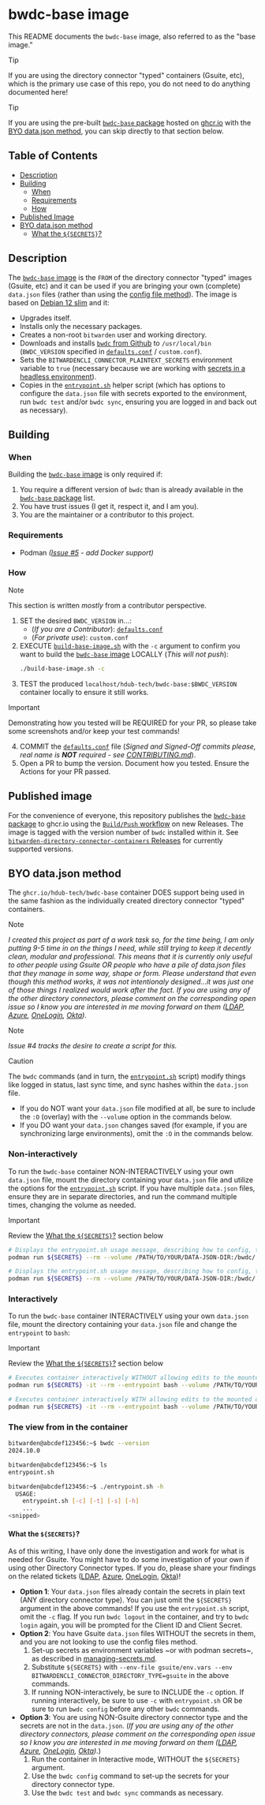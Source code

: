 # bwdc-base image

This README documents the `bwdc-base` image, also referred to as the "base image."
> [!TIP]
> If you are using the directory connector "typed" containers (Gsuite, etc),
which is the primary use case of this repo, you do not need to do anything
documented here!
<!-- markdownlint-disable-next-line no-blanks-blockquote -->
> [!TIP]
> If you are using the pre-built [`bwdc-base` package] hosted on [ghcr.io] with
the [BYO data.json method], you can skip directly to that section below.

## Table of Contents

- [Description](#description)
- [Building](#building)
  - [When](#when)
  - [Requirements](#requirements)
  - [How](#how)
- [Published Image](#published-image)
- [BYO data.json method](#byo-datajson-method)
  - [What the `${SECRETS}`?](#what-the-secrets)

## Description

The [`bwdc-base` image] is the `FROM` of the directory connector "typed" images
(Gsuite, etc) and it can be used if you are bringing your own (complete)
`data.json` files (rather than using the [config file method]). The image is
based on [Debian 12 slim] and it:

- Upgrades itself.
- Installs only the necessary packages.
- Creates a non-root `bitwarden` user and working directory.
- Downloads and installs [`bwdc` from Github] to `/usr/local/bin`
  (`BWDC_VERSION` specified in [`defaults.conf`] / `custom.conf`).
- Sets the `BITWARDENCLI_CONNECTOR_PLAINTEXT_SECRETS` environment variable to
  `true` (necessary because we are working with [secrets in a headless
  environment]).
- Copies in the [`entrypoint.sh`] helper script (which has options to configure
  the `data.json` file with secrets exported to the environment, run `bwdc test`
  and/or `bwdc sync`, ensuring you are logged in and back out as necessary).

## Building

### When

Building the [`bwdc-base` image] is only required if:

1. You require a different version of `bwdc` than is already available in the
   [`bwdc-base` package] list.
2. You have trust issues (I get it, respect it, and I am you).
3. You are the maintainer or a contributor to this project.

### Requirements

- Podman _([Issue #5] - add Docker support)_

### How

> [!NOTE]
> This section is written _mostly_ from a contributor perspective.

1. SET the desired `BWDC_VERSION` in...:
   - (_If you are a Contributor_): [`defaults.conf`]
   - (_For private use_): `custom.conf`
2. EXECUTE [`build-base-image.sh`] with the `-c` argument to confirm you want to
   build the [`bwdc-base` image] LOCALLY (_This will not push_):
    ```bash
    ./build-base-image.sh -c
    ```
3. TEST the produced `localhost/hdub-tech/bwdc-base:$BWDC_VERSION` container
   locally to ensure it still works.
<!-- markdownlint-disable blanks-around-lists ol-prefix -->
> [!IMPORTANT]
> Demonstrating how you tested will be REQUIRED for your PR, so please take
some screenshots and/or keep your test commands!
4. COMMIT the [`defaults.conf`] file (_Signed and Signed-Off commits please,
   real name is **NOT** required - see [CONTRIBUTING.md]_).
5. Open a PR to bump the version. Document how you tested. Ensure the Actions
   for your PR passed.
<!-- markdownlint-enable blanks-around-lists ol-prefix -->

## Published image

For the convenience of everyone, this repository publishes the
[`bwdc-base` package] to ghcr.io using the [`Build/Push` workflow] on new
Releases. The image is tagged with the version number of `bwdc` installed within
it. See [`bitwarden-directory-connector-containers` Releases] for currently
supported versions.

## BYO data.json method

The `ghcr.io/hdub-tech/bwdc-base` container DOES support being used in the same
fashion as the individually created directory connector "typed" containers.

> [!NOTE]
> _I created this project as part of a work task so, for the time being, I am only putting 9-5 time in on the things I need, while still trying to keep it decently clean, modular and professional. This means that it is currently only useful to other people using Gsuite OR people who have a pile of data.json files that they manage in some way, shape or form. Please understand that even though this method works, it was not intentionaly designed...it was just one of those things I realized would work after the fact. If you are using any of the other directory connectors, please comment on the corresponding open issue so I know you are interested in me moving forward on them ([LDAP], [Azure], [OneLogin], [Okta])._
<!-- markdownlint-disable-next-line no-blanks-blockquote -->
> [!NOTE]
> _Issue #4 tracks the desire to create a script for this._
<!-- markdownlint-disable-next-line no-blanks-blockquote -->
> [!CAUTION]
> The `bwdc` commands (and in turn, the [`entrypoint.sh`] script) modify things
like logged in status, last sync time, and sync hashes within the `data.json`
file.
>
> - If you do NOT want your `data.json` file modified at all, be sure to
include the `:O` (overlay) with the `--volume` option in the commands below.
> - If you DO want your `data.json` changes saved (for example, if you are
synchronizing large environments), omit the `:O` in the commands below.

### Non-interactively

To run the `bwdc-base` container NON-INTERACTIVELY using your own `data.json`
file, mount the directory containing your `data.json` file and utilize the
options for the [`entrypoint.sh`] script. If you have multiple `data.json`
files, ensure they are in separate directories, and run the command multiple
times, changing the volume as needed.

> [!IMPORTANT]
> Review the [What the `${SECRETS}`?](#what-the-secrets) section below

```bash
# Displays the entrypoint.sh usage message, describing how to config, test and sync (Does NOT edit the mounted directory [overlay]).
podman run ${SECRETS} --rm --volume /PATH/TO/YOUR/DATA-JSON-DIR:/bwdc/.config/Bitwarden\ Directory\ Connector:O --userns=keep-id ghcr.io/hdub-tech/bwdc-base:${BWDC_VERSION} -h
```

```bash
# Displays the entrypoint.sh usage message, describing how to config, test and sync (Syncs the mounted directory [no overlay]).
podman run ${SECRETS} --rm --volume /PATH/TO/YOUR/DATA-JSON-DIR:/bwdc/.config/Bitwarden\ Directory\ Connector --userns=keep-id ghcr.io/hdub-tech/bwdc-base:${BWDC_VERSION} -h
```

### Interactively

To run the `bwdc-base` container INTERACTIVELY using your own `data.json` file,
mount the directory containing your `data.json` file and change the `entrypoint`
to `bash`:

> [!IMPORTANT]
> Review the [What the `${SECRETS}`?](#what-the-secrets) section below

```bash
# Executes container interactively WITHOUT allowing edits to the mounted directory (overlay).
podman run ${SECRETS} -it --rm --entrypoint bash --volume /PATH/TO/YOUR/DATA-JSON-DIR:/bwdc/.config/Bitwarden\ Directory\ Connector:O --userns=keep-id ghcr.io/hdub-tech/bwdc-base:${BWDC_VERSION}
```

```bash
# Executes container interactively WITH allowing edits to the mounted directory (no overlay).
podman run ${SECRETS} -it --rm --entrypoint bash --volume /PATH/TO/YOUR/DATA-JSON-DIR:/bwdc/.config/Bitwarden\ Directory\ Connector --userns=keep-id ghcr.io/hdub-tech/bwdc-base:${BWDC_VERSION}
```

### The view from in the container

```bash
bitwarden@abcdef123456:~$ bwdc --version
2024.10.0

bitwarden@abcdef123456:~$ ls
entrypoint.sh

bitwarden@abcdef123456:~$ ./entrypoint.sh -h
  USAGE:
    entrypoint.sh [-c] [-t] [-s] [-h]
    ...
<snipped>
```

#### What the `${SECRETS}`?

As of this writing, I have only done the investigation and work for what is
needed for Gsuite. You might have to do some investigation of your own if using
other Directory Connector types. If you do, please share your findings on the
related tickets ([LDAP], [Azure], [OneLogin], [Okta])!

- **Option 1**: Your `data.json` files already contain the secrets in plain
  text (ANY directory connector type). You can just omit the `${SECRETS}`
  argument in the above commands! If you use the `entrypoint.sh` script, omit
  the `-c` flag. If you run `bwdc logout` in the container, and try to `bwdc
  login` again, you will be prompted for the Client ID and Client Secret.
- **Option 2**: You have Gsuite `data.json` files WITHOUT the secrets in them,
  and you are not looking to use the config files method.
  1. Set-up secrets as environment variables ~or with podman secrets~, as
     described in [managing-secrets.md].
  2. Substitute `${SECRETS}` with `--env-file gsuite/env.vars --env
     BITWARDENCLI_CONNECTOR_DIRECTORY_TYPE=gsuite` in the above commands.
  3. If running NON-interactively, be sure to INCLUDE the `-c` option. If
     running interactively, be sure to use `-c` with `entrypoint.sh` OR be sure
     to run `bwdc config` before any other `bwdc` commands.
- **Option 3**: You are using NON-Gsuite directory connector type and the
  secrets are not in the `data.json`. (_If you are using any of the other
  directory connectors, please comment on the corresponding open issue so I know
  you are interested in me moving forward on them ([LDAP], [Azure], [OneLogin],
  [Okta])._)
  1. Run the container in Interactive mode, WITHOUT the `${SECRETS}` argument.
  2. Use the `bwdc config` command to set-up the secrets for your directory
     connector type.
  3. Use the `bwdc test` and `bwdc sync` commands as necessary.

<!-- Links -->
[BYO data.json method]:  #byo-datajson-method
[`build-base-image.sh`]: ../build-base-image.sh
[`Build/Push` workflow]: ../.github/workflows/build-push-base.yml
[`bwdc-base` image]:     ../Containerfile
[config file method]:    ./creating-configs.md
[CONTRIBUTING.md]:       ../CONTRIBUTING.md
[`defaults.conf`]:       ../defaults.conf
[`entrypoint.sh`]:       ../entrypoint.sh
[managing-secrets.md]:   ./managing-secrets.md
[Azure]:                 https://github.com/hdub-tech/bitwarden-directory-connector-containers/issues/9
[`bitwarden-directory-connector-containers` Releases]: https://github.com/hdub-tech/bitwarden-directory-connector-containers/releases
[`bwdc-base` package]:   https://github.com/users/hdub-tech/packages?repo_name=bitwarden-directory-connector-containers
[`bwdc` from Github]:    https://github.com/bitwarden/directory-connector/releases
[Debian 12 slim]:        https://hub.docker.com/_/debian/tags?name=12-slim
[ghcr.io]:               https://ghcr.io
[Issue #5]:              https://github.com/hdub-tech/bitwarden-directory-connector-containers/issues/5
[LDAP]:                  https://github.com/hdub-tech/bitwarden-directory-connector-containers/issues/8
[Okta]:                  https://github.com/hdub-tech/bitwarden-directory-connector-containers/issues/11
[OneLogin]:              https://github.com/hdub-tech/bitwarden-directory-connector-containers/issues/10
[secrets in a headless environment]: https://bitwarden.com/help/directory-sync-shared/#secret-storage-in-headless-environments

<!-- markdownlint-configure-file {
  MD013: {
    code_blocks: false
  }
} -->